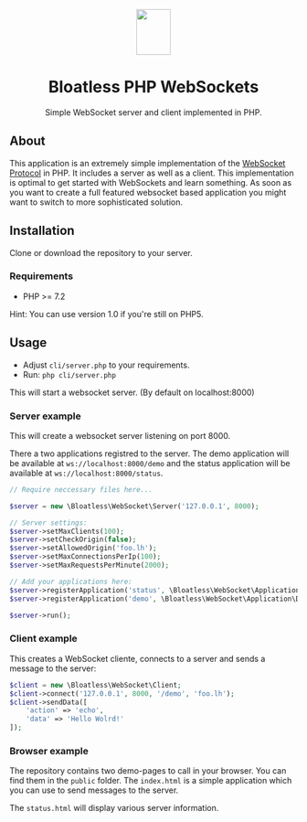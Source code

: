 <p align="center">
    <img src="https://bloatless.org/img/logo.svg" width="60px" height="80px">
</p>

<h1 align="center">Bloatless PHP WebSockets</h1>

<p align="center">
    Simple WebSocket server and client implemented in PHP.
</p>

## About

This application is an extremely simple implementation of the [WebSocket Protocol](https://tools.ietf.org/html/rfc6455)
in PHP. It includes a server as well as a client. This implementation is optimal to get started with WebSockets and
learn something. As soon as you want to create a full featured websocket based application you might want to switch
to more sophisticated solution.

## Installation

Clone or download the repository to your server.

### Requirements

* PHP >= 7.2 

Hint: You can use version 1.0 if you're still on PHP5.


## Usage

* Adjust `cli/server.php` to your requirements.
* Run: `php cli/server.php`

This will start a websocket server. (By default on localhost:8000)

### Server example

This will create a websocket server listening on port 8000.

There a two applications registred to the server. The demo application will be available at `ws://localhost:8000/demo`
and the status application will be available at `ws://localhost:8000/status`.

```php
// Require neccessary files here...

$server = new \Bloatless\WebSocket\Server('127.0.0.1', 8000);

// Server settings:
$server->setMaxClients(100);
$server->setCheckOrigin(false);
$server->setAllowedOrigin('foo.lh');
$server->setMaxConnectionsPerIp(100);
$server->setMaxRequestsPerMinute(2000);

// Add your applications here:
$server->registerApplication('status', \Bloatless\WebSocket\Application\StatusApplication::getInstance());
$server->registerApplication('demo', \Bloatless\WebSocket\Application\DemoApplication::getInstance());

$server->run();

```

### Client example

This creates a WebSocket cliente, connects to a server and sends a message to the server:

```php
$client = new \Bloatless\WebSocket\Client;
$client->connect('127.0.0.1', 8000, '/demo', 'foo.lh');
$client->sendData([
    'action' => 'echo',
    'data' => 'Hello Wolrd!'
]);
```

### Browser example

The repository contains two demo-pages to call in your browser. You can find them in the `public` folder.
The `index.html` is a simple application which you can use to send messages to the server.

The `status.html` will display various server information.